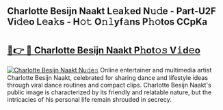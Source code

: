 ## Charlotte Besijn Naakt L𝚎a𝚔ed N𝚞𝚍e - Part-U2F Vi𝚍𝚎o L𝚎a𝚔s - H𝚘𝚝 O𝚗𝚕yf𝚊ns P𝚑𝚘tos CCpKa

# <h2><a href="http://kfe1g4.oniu.top/?m=Charlotte+Besijn+Naakt">🔗👉 🔴 Charlotte Besijn Naakt P𝚑ot𝚘𝚜 V𝚒d𝚎o</a></h2>

[![Charlotte Besijn Naakt Nu𝚍e𝚜](https://i.imgur.com/0qMVB7G.gif)](http://kfe1g4.oniu.top/?m=Charlotte+Besijn+Naakt)
Online entertainer and multimedia artist Charlotte Besijn Naakt, celebrated for sharing dance and lifestyle ideas through viral dance routines and compact clips. Charlotte Besijn Naakt's public image is characterized by its friendly and relatable nature, but the intricacies of his personal life remain shrouded in secrecy.  
